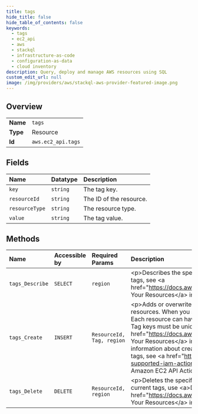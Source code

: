 ```yaml
---
title: tags
hide_title: false
hide_table_of_contents: false
keywords:
  - tags
  - ec2_api
  - aws    
  - stackql
  - infrastructure-as-code
  - configuration-as-data
  - cloud inventory
description: Query, deploy and manage AWS resources using SQL
custom_edit_url: null
image: /img/providers/aws/stackql-aws-provider-featured-image.png
---
```

  
    

## Overview
<table><tbody>
<tr><td><b>Name</b></td><td><code>tags</code></td></tr>
<tr><td><b>Type</b></td><td>Resource</td></tr>
<tr><td><b>Id</b></td><td><code>aws.ec2_api.tags</code></td></tr>
</tbody></table>

## Fields
| Name | Datatype | Description |
|:-----|:---------|:------------|
| `key` | `string` | The tag key. |
| `resourceId` | `string` | The ID of the resource. |
| `resourceType` | `string` | The resource type. |
| `value` | `string` | The tag value. |
## Methods
| Name | Accessible by | Required Params | Description |
|:-----|:--------------|:----------------|:------------|
| `tags_Describe` | `SELECT` | `region` | &lt;p&gt;Describes the specified tags for your EC2 resources.&lt;/p&gt; &lt;p&gt;For more information about tags, see &lt;a href="https://docs.aws.amazon.com/AWSEC2/latest/UserGuide/Using_Tags.html"&gt;Tagging Your Resources&lt;/a&gt; in the &lt;i&gt;Amazon Elastic Compute Cloud User Guide&lt;/i&gt;.&lt;/p&gt; |
| `tags_Create` | `INSERT` | `ResourceId, Tag, region` | &lt;p&gt;Adds or overwrites only the specified tags for the specified Amazon EC2 resource or resources. When you specify an existing tag key, the value is overwritten with the new value. Each resource can have a maximum of 50 tags. Each tag consists of a key and optional value. Tag keys must be unique per resource.&lt;/p&gt; &lt;p&gt;For more information about tags, see &lt;a href="https://docs.aws.amazon.com/AWSEC2/latest/UserGuide/Using_Tags.html"&gt;Tagging Your Resources&lt;/a&gt; in the &lt;i&gt;Amazon Elastic Compute Cloud User Guide&lt;/i&gt;. For more information about creating IAM policies that control users' access to resources based on tags, see &lt;a href="https://docs.aws.amazon.com/AWSEC2/latest/UserGuide/ec2-supported-iam-actions-resources.html"&gt;Supported Resource-Level Permissions for Amazon EC2 API Actions&lt;/a&gt; in the &lt;i&gt;Amazon Elastic Compute Cloud User Guide&lt;/i&gt;.&lt;/p&gt; |
| `tags_Delete` | `DELETE` | `ResourceId, region` | &lt;p&gt;Deletes the specified set of tags from the specified set of resources.&lt;/p&gt; &lt;p&gt;To list the current tags, use &lt;a&gt;DescribeTags&lt;/a&gt;. For more information about tags, see &lt;a href="https://docs.aws.amazon.com/AWSEC2/latest/UserGuide/Using_Tags.html"&gt;Tagging Your Resources&lt;/a&gt; in the &lt;i&gt;Amazon Elastic Compute Cloud User Guide&lt;/i&gt;.&lt;/p&gt; |
